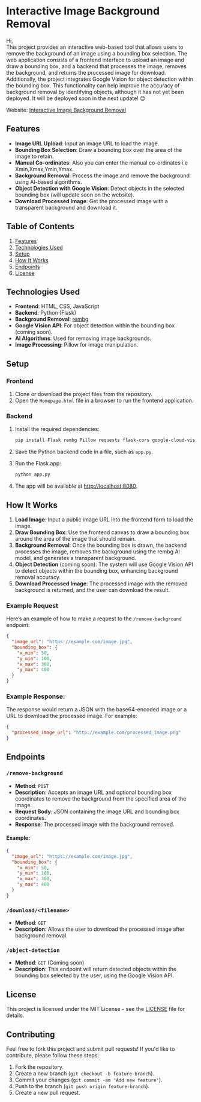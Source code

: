 
# Interactive Image Background Removal

Hi,  
This project provides an interactive web-based tool that allows users to remove the background of an image using a bounding box selection. The web application consists of a frontend interface to upload an image and draw a bounding box, and a backend that processes the image, removes the background, and returns the processed image for download.  
Additionally, the project integrates Google Vision for object detection within the bounding box. This functionality can help improve the accuracy of background removal by identifying objects, although it has not yet been deployed. It will be deployed soon in the next update! 😊

Website: [Interactive Image Background Removal](https://flask-app-400049391293.asia-south1.run.app)

## Features

- **Image URL Upload**: Input an image URL to load the image.
- **Bounding Box Selection**: Draw a bounding box over the area of the image to retain.
- **Manual Co-ordinates**: Also you can enter the manual co-ordinates i.e Xmin,Xmax,Ymin,Ymax. 
- **Background Removal**: Process the image and remove the background using AI-based algorithms.
- **Object Detection with Google Vision**: Detect objects in the selected bounding box (will update soon on the website).
- **Download Processed Image**: Get the processed image with a transparent background and download it.

## Table of Contents

1. [Features](#features)
2. [Technologies Used](#technologies-used)
3. [Setup](#setup)
4. [How It Works](#how-it-works)
5. [Endpoints](#endpoints)
6. [License](#license)

## Technologies Used

- **Frontend**: HTML, CSS, JavaScript
- **Backend**: Python (Flask)
- **Background Removal**: [rembg](https://github.com/danielgatis/rembg)
- **Google Vision API**: For object detection within the bounding box (coming soon).
- **AI Algorithms**: Used for removing image backgrounds.
- **Image Processing**: Pillow for image manipulation.

## Setup

### Frontend

1. Clone or download the project files from the repository.
2. Open the `Homepage.html` file in a browser to run the frontend application.

### Backend

1. Install the required dependencies:
   
   ```bash
   pip install Flask rembg Pillow requests flask-cors google-cloud-vision
   ```

2. Save the Python backend code in a file, such as `app.py`.
3. Run the Flask app:

   ```bash
   python app.py
   ```

4. The app will be available at [http://localhost:8080](http://localhost:8080).

## How It Works

1. **Load Image**: Input a public image URL into the frontend form to load the image.
2. **Draw Bounding Box**: Use the frontend canvas to draw a bounding box around the area of the image that should remain.
3. **Background Removal**: Once the bounding box is drawn, the backend processes the image, removes the background using the rembg AI model, and generates a transparent background.
4. **Object Detection** (coming soon): The system will use Google Vision API to detect objects within the bounding box, enhancing background removal accuracy.
5. **Download Processed Image**: The processed image with the removed background is returned, and the user can download the result.

### Example Request

Here’s an example of how to make a request to the `/remove-background` endpoint:

```json
{
  "image_url": "https://example.com/image.jpg",
  "bounding_box": {
    "x_min": 50,
    "y_min": 100,
    "x_max": 300,
    "y_max": 400
  }
}
```

### Example Response:

The response would return a JSON with the base64-encoded image or a URL to download the processed image. For example:

```json
{
  "processed_image_url": "http://example.com/processed_image.png"
}
```

## Endpoints

### `/remove-background`
- **Method**: `POST`
- **Description**: Accepts an image URL and optional bounding box coordinates to remove the background from the specified area of the image.
- **Request Body**: JSON containing the image URL and bounding box coordinates.
- **Response**: The processed image with the background removed.

#### Example:

```json
{
  "image_url": "https://example.com/image.jpg",
  "bounding_box": {
    "x_min": 50,
    "y_min": 100,
    "x_max": 300,
    "y_max": 400
  }
}
```

### `/download/<filename>`
- **Method**: `GET`
- **Description**: Allows the user to download the processed image after background removal.

### `/object-detection`
- **Method**: `GET` (Coming soon)
- **Description**: This endpoint will return detected objects within the bounding box selected by the user, using the Google Vision API.

## License

This project is licensed under the MIT License - see the [LICENSE](LICENSE) file for details.

## Contributing

Feel free to fork this project and submit pull requests! If you'd like to contribute, please follow these steps:

1. Fork the repository.
2. Create a new branch (`git checkout -b feature-branch`).
3. Commit your changes (`git commit -am 'Add new feature'`).
4. Push to the branch (`git push origin feature-branch`).
5. Create a new pull request.
